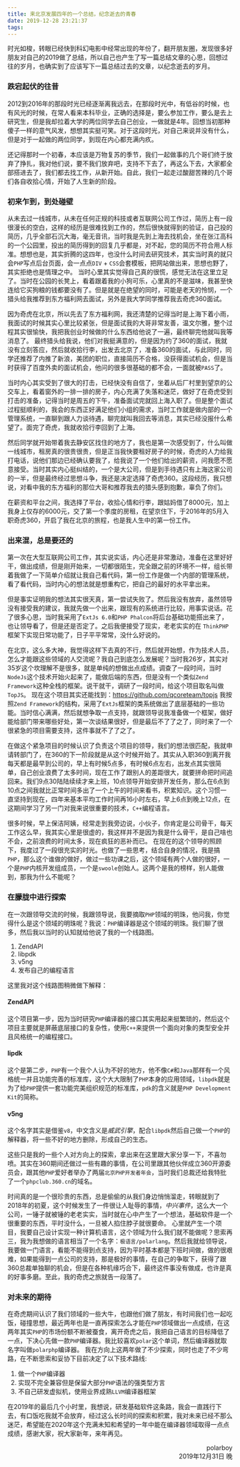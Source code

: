 ```yaml
---
title: 来北京发展四年的一个总结，纪念逝去的青春
date: 2019-12-28 23:21:37
tags:
---
```


时光如梭，转眼已经快到科幻电影中经常出现的年份了，翻开朋友圈，发现很多好朋友对自己的2019做了总结，所以自己也产生了写一篇总结文章的心思，回想过往的岁月，也确实到了应该写下一篇总结过去的文章，以纪念逝去的岁月。

### 跌宕起伏的往昔

2012到2016年的那段时光已经逐渐离我远去，在那段时光中，有低谷的时候，也有风光的时候，在常人看来本科毕业，正确的选择是，要么参加工作，要么是去上研究生，但是我却拉着大学的两位同学去自己创业，一做就是4年。回想当初那种傻子一样的意气风发，想想其实挺可笑。对于这段时光，对自己来说并没有什么，但是对于一起做的两位同学，到现在内心都充满内疚。

还记得那时一个初春，本应该是万物复苏的季节，我们一起做事的几个哥们终于放弃了挣扎，我对他们说，要不我们放弃吧，支持不下去了，再这么下去，大家都全部搭进去了，我们都去找工作，从新开始。自此，我们一起走过酸甜苦辣的几个哥们各自收拾心情，开始了人生新的阶段。

### 初来乍到，到处碰壁
从未去过一线城市，从未在任何正规的科技或者互联网公司工作过，简历上有一段很漫长的空白，这样的经历是很难找到工作的，然后很快就得到的验证，自己投的简历，几乎全部石沉大海，毫无音讯，当时我是先到上海去找机会，坐在张江高科的一个公园里，投出的简历得到的回复几乎都是，对不起，您的简历不符合用人标准。想想也是，其实折腾的这四年，也没什么时间去研究技术，其实当时真的就只会`PHP`写点后台页面，会一点点`DIV` + `CSS`会套模板，把网站做出来，思想也野了，其实拒绝也是情理之中。
当时心里其实觉得自己真的很慌，感觉无法在这里立足了。当时在公园的长凳上，看着跟着我的小狗可乐，心里真的不是滋味，我甚至快连给它买狗粮的钱都要没有了。但是就是在绝望的同时，可能是老天的怜悯，一个猎头给我推荐到东方福利网去面试，另外是我大学同学推荐我去奇虎360面试。

因为奇虎在北京，所以先去了东方福利网，我还清楚的记得当时是上海下着小雨，我面试的时候其实心里比较紧张，但是面试我的大哥非常友善，温文尔雅，整个过程其实很愉快，我把我创业时候做的什么东西给他说了一遍，最终聊完他就叫我等消息了。
最终猎头给我说，他们对我挺满意的，但是因为约了360的面试，我就没有立刻答应，然后就收拾行李，出发去北京了，准备360的面试，与此同时，同学还推荐了内推了新浪，美团的职位，直接简历不合格，没获得面试机会，但是当时获得了百度外卖的面试机会，他问的很多很基础的都不会，一面就被`PASS`了。

当时内心其实受到了很大的打击，已经快没有自信了，坐着从后厂村里到望京的公交车上，看着窗外的一排一排的房子，内心充满了失落和迷茫，做好了在奇虎受到打击的准备，记得当时是周五的下午，准备面试完就回上海入职了。但是整个面试过程挺顺利的，我会的东西正好满足他们小组的需求，当时工作就是做内部的一个管理系统，一直聊到跟人力谈待遇，聊完就叫我回去等消息，其实已经没报什么希望了。面完了奇虎，我就收拾行李回到了上海。

然后同学就开始带着我去静安区找住的地方了，我也是第一次感受到了，什么叫做一线城市，租房真的很贵很贵，但是正当我快要租好房子的时候，奇虎的人力给我打电话，说他们那边已经确认要我了，给我说了一个他们给出的薪资，问我愿不愿意接受。当时其实内心挺纠结的，一个是大公司，但是到手待遇只有上海这家公司的一半，但是最终经过思想斗争，我还是决定选择了奇虎360。这段经历，我只想说，对看中我的东方福利的那位大哥和推荐我去的猎头感到抱歉，辜负了你们。

在薪资和平台之间，我选择了平台，收拾心情和行李，跟姑妈借了8000元，加上我身上仅存的6000元，交了第一个季度的房租，在望京住下，于2016年的5月入职奇虎360，开启了我在北京的旅程，也是我人生中的第一份工作。

### 出来混，总是要还的

第一次在大型互联网公司工作，其实说实话，内心还是非常激动，准备在这里好好干，做出成绩，但是刚开始来，一切都很陌生，完全跟之前的环境不一样，组长带着我做了一下简单介绍就让我自己看代码，第一份工作是做一个内部的管理系统，看了看代码，当时内心的想法就是想重构它，把自己的最好的水平拿出来。

但是事实证明我的想法其实很天真，第一尝试失败了。然后我没有放弃，虽然领导没有接受我的建议，我就先做一个出来，跟现有的系统进行比较，用事实说话。花了很多心思，当时我采用了`ExtJs 6.0`和`PHP Phalcon`将后台基础功能搭出来了，也让领导看了，但是还是否定了。之后我便接受了现实，老老实实的在 `ThinkPHP`框架下实现日常功能了，日子平平常常，没什么好说的。

在北京，这么多大神，我觉得这样下去真的不行，然后就开始想，作为技术人员，怎么才能跟这些领域的人交流呢？我自己到底怎么发展呢？当时我26岁，其实对35岁这个坎理解不是很多，就是单纯的想做出点成绩。调查了一段时间，当时`NodeJs`这个技术开始火起来了，能做后端的东西，但是没有一个类似`Zend Framework`这种全栈的框架。说干就干，调研了一段时间，给这个项目取名叫做`TopJS`。
现在这个项目其实还能找到：https://github.com/qcoreteam/topjs 我按照`Zend Framework`的结构，采用了`ExtJs`框架的类系统做出了底层基础的一些功能。当时信心满满，然后就想争取一点支持，就跟领导说我准备做一个框架，做好能给部门带来哪些好处，第一次谈结果很好，但是最后不了了之了，同时来了一个很紧急的项目需要支持，这件事就不了了之了。

在做这个紧急项目的时候认识了负责这个项目的领导，我们的想法很匹配，我就申请转部门了，在360的下一阶段就是从这个时候开始了。其实从入职360到离开我每天都是最早到公司的，早上有时候5点多，有时候6点左右，出发点其实很简单，自己创业浪费了太多时间，现在工作了跟别人的差距很大，就要拼命把时间追回来。我们9点30陆陆续续才来上班，10点领导开始安排开发任务，那么在6点到10点之间我就比正常时间多出了一个上午的时间来看书，积累知识。这个习惯一直坚持到现在，四年来基本平均工作时间再16小时左右，早上6点到晚上12点，在这期间学习了另一门对我来说很重要的技术，`C++`编程语言。

很多时候，早上保洁阿姨，经常走到我旁边说，小伙子，你肯定是公司骨干，每天工作这么早，我其实心里是很虚的，我这样并不是因为我是什么骨干，是自己啥也不会，之前浪费的时间太多，现在疯狂的恶补而已。
在现在的这个领导的照顾下，我度过了一段很充实的时光。也做了一些思考，结合自身的情况，我是搞`PHP`，那么这个谁做的做好，做过一些功课之后，这个领域有两个人做的很好，一个是`PHP`内核开发组成员，一个是`swoole`创始人。这两个是我的榜样，别人能做到，那我为什么不能呢？

### 在朦胧中进行探索

在一次跟领导交流的时候，我跟领导说，我要摘取`PHP`领域的明珠，他问我，你觉得什么是这个领域的明珠呢？我说：`PHP`编译器是这个领域的明珠。我们聊了很多，然后我以当时的认知就给他说了我的一个线路图。
1. ZendAPI
2. libpdk
3. v5ng
4. 发布自己的编程语言

这里我对这个线路图稍微做下解释：
#### ZendAPI
这个项目第一步，因为当时研究`PHP`编译器的接口其实用起来挺繁琐的，然后这个项目主要就是屏蔽底层接口的复杂性，使用`C++`来提供一个面向对象的类型安全并且风格统一的编程接口。

#### lipdk
这个是第二步，`PHP`有一个我个人认为不好的地方，他不像`C#`和`Java`那样有一个风格统一并且功能完善的标准库，这个大大限制了`PHP`本身的应用领域，`libpdk`就是为了给`PHP`提供一套功能完美组织规范的标准库，`pdk`的含义就是`PHP Development Kit`的简称。

#### v5ng 
这个名字其实是借鉴`v8`，中文含义是*威武引擎*，配合`libpdk`然后自己做一个`PHP`的解释器，将一些不好的地方删除，形成自己的生态。

这些只是我的一些个人对方向上的探索，拿出来在这里跟大家分享一下，不喜勿喷。其实在360期间还做过一些有趣的事情，在公司里跟其他伙伴成立360开源委员会，跟其他`PHP`爱好者举办了两届`北京PHP开发者年会`，当时我们总裁还给我特批了一个`phpclub.360.cn`的域名。

时间真的是一个很珍贵的东西，总是偷偷的从我们身边悄悄溜走，转眼就到了2018年的初夏，这个时候发生了一件很让人耻辱的事情，*中兴事件*，这么大一个公司，一锤子就被锤的老老实实，当时就在心中产生了一个想法，基础软件是一个很重要的东西，平时没什么，一旦被人掐住脖子就很要命。
心里就产生一个项目，我要自己设计实现一种计算机语言，这个领域为什么我们就不能做呢？思索再三，我为我想做的语言相当了一个名字：`极语言/polarlang`。然后我就给领导说，我要做一门语言，看能不能得到点支持，因为平时基本都是下班时间做，做的很艰难，如果能得到一点公司的支持，那是极好的事情，在自己的争取下，获得了跟360总裁单独聊的机会，但是在各种机缘巧合下，最终这件事没有做成，也许是真的好事多磨。至此，我的奇虎之旅就告一段落了。

### 对未来的期待
在奇虎期间认识了我们领域的一些大牛，也跟他们做了朋友，有时间我们也一起吃饭，碰撞思想，最近两年也是一直再探索怎么才能在`PHP`领域做出一点成绩，在这两年其实`PHP`的市场份额不断被蚕食，离开奇虎之后，我把自己语言的目标降低了一点，下决心先做一款`PHP`编译器。我比较喜欢`polar`这个单词，然后编译器就取名字叫做`polarphp`编译器。
我在方向上这两年做了不少探索，同时也走了不少弯路，在不断思索和妥协下目前决定了以下技术路线:
1. 做一个`PHP`编译器
2. 实现不完全兼容但是保留大部分`PHP`语法的强类型方言
3. 不自己研发虚拟机，使用业界成熟`LLVM`编译器框架

在2019年的最后几个小时里，我想说，研发基础软件这条路，我会一直践行下去，有口饭吃我就不会放弃，经过这么长时间的探索和积累，我对未来已经不那么迷茫，希望能在2020年这个充满未知和希望的一年中能在编译器领域取得一点点成绩，感谢大家，祝大家新年，来年再见。

<div style="text-align: right">
polarboy<br/>
2019年12月31日 晚
</div>